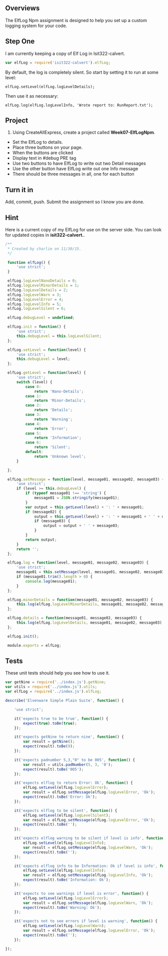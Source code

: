## Overviews

The ElfLog Npm assignment is designed to help you set up a custom logging system for your code.

## Step One
I am currently keeping a copy of Elf Log in Isit322-calvert.

```javascript
var elfLog = require('isit322-calvert').elfLog;
```

By default, the log is completely silent. So start by setting it to run at some level:

```
elfLog.setLevel(elfLog.logLevelDetails);
```

Then use it as necessary:

```
elfLog.log(elfLog.logLevelInfo, 'Wrote report to: RunReport.txt');
```

## Project

1. Using CreateAllExpress, create a project called **Week07-ElfLogNpm**.
-  Set the ElfLog to details.
-  Place three buttons on your page.
-  When the buttons are clicked
  - Display text in #debug PRE tag
  - Use two buttons to have ElfLog to write out two Detail messages
  - Use the other button have ElfLog write out one Info message
  - There should be three messages in all, one for each button

## Turn it in

Add, commit, push. Submit the assignment so I know you are done.

## Hint

Here is a current copy of my ElfLog for use on the server side. You can look for updated copies in **isit322-calvert.**.

```javascript
/**
 * Created by charlie on 11/30/15.
 */

 function elfLog() {
     'use strict';
 }

 elfLog.logLevelNanoDetails = 0;
 elfLog.logLevelMinorDetails = 1;
 elfLog.logLevelDetails = 2;
 elfLog.logLevelWarn = 3;
 elfLog.logLevelError = 4;
 elfLog.logLevelInfo = 5;
 elfLog.logLevelSilent = 6;

 elfLog.debugLevel = undefined;

 elfLog.init = function() {
     'use strict';
     this.debugLevel = this.logLevelSilent;
 };

 elfLog.setLevel = function(level) {
     'use strict';
     this.debugLevel = level;
 };

 elfLog.getLevel = function(level) {
     'use strict';
     switch (level) {
         case 0:
             return 'Nano-Details';
         case 1:
             return 'Minor-Details';
         case 2:
             return 'Details';
         case 3:
             return 'Warning';
         case 4:
             return 'Error';
         case 5:
             return 'Information';
         case 6:
             return 'Silent';
         default:
             return 'Unknown level';
     }

 };

 elfLog.setMessage = function(level, message01, message02, message03) {
     'use strict';
     if (level >= this.debugLevel) {
         if (typeof message01 !== 'string') {
             message01 = JSON.stringify(message01);
         }
         var output = this.getLevel(level) + ': ' + message01;
         if (message02) {
             output = this.getLevel(level) + ': ' + message01 + ' ' + message02;
             if (message03) {
                 output = output + ' ' + message03;
             }
         }
         return output;
     }
     return '';
 };

 elfLog.log = function(level, message01, message02, message03) {
     'use strict';
     message01 = this.setMessage(level, message01, message02, message03);
     if (message01.trim().length > 0) {
         console.log(message01);
     }
 };

 elfLog.minorDetails = function(message01, message02, message03) {
     this.log(elfLog.logLevelMinorDetails, message01, message02, message03);
 };

 elfLog.details = function(message01, message02, message03) {
     this.log(elfLog.logLevelDetails, message01, message02, message03);
 };

 elfLog.init();

 module.exports = elfLog;
```

## Tests

These unit tests should help you see how to use it.

```javascript
var getNine = require('../index.js').getNine;
var utils = require('../index.js').utils;
var elfLog = require('../index.js').elfLog;

describe('Elvenware Simple Plain Suite', function() {

    'use strict';

    it('expects true to be true', function() {
        expect(true).toBe(true);
    });

    it('expects getNine to return nine', function() {
        var result = getNine();
        expect(result).toBe(9);
    });

    it('expects padnumber 5,3,"0" to be 005', function() {
        var result = utils.padNumber(5, 3, '0');
        expect(result).toBe('005');
    });

    it('expects elflog to return Error: Ok', function() {
        elfLog.setLevel(elfLog.logLevelError);
        var result = elfLog.setMessage(elfLog.logLevelError, 'Ok');
        expect(result).toBe('Error: Ok');
    });

    it('expects elflog to be silent', function() {
        elfLog.setLevel(elfLog.logLevelSilent);
        var result = elfLog.setMessage(elfLog.logLevelError, 'Ok');
        expect(result).toBe('');
    });

    it('expects elflog warning to be silent if level is info', function() {
        elfLog.setLevel(elfLog.logLevelInfo);
        var result = elfLog.setMessage(elfLog.logLevelWarn, 'Ok');
        expect(result).toBe('');
    });

    it('expects elflog info to be Information: Ok if level is info', function() {
        elfLog.setLevel(elfLog.logLevelInfo);
        var result = elfLog.setMessage(elfLog.logLevelInfo, 'Ok');
        expect(result).toBe('Information: Ok');
    });

    it('expects to see warnings if level is error', function() {
        elfLog.setLevel(elfLog.logLevelError);
        var result = elfLog.setMessage(elfLog.logLevelWarn, 'Ok');
        expect(result).toBe('Warning: Ok');
    });

    it('expects not to see errors if level is warning', function() {
        elfLog.setLevel(elfLog.logLevelWarn);
        var result = elfLog.setMessage(elfLog.logLevelError, 'Ok');
        expect(result).toBe('');
    });

});
```
